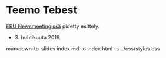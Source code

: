 # Teemo Tebest

[EBU Newsmeetingissä](https://ebu.ch) pidetty esittely.

* <div>3. huhtikuuta 2019</div>

markdown-to-slides index.md -o index.html -s ../css/styles.css
